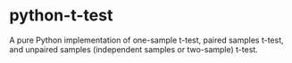 # python-t-test
A pure Python implementation of one-sample t-test, paired samples t-test, and unpaired samples (independent samples or two-sample) t-test.
